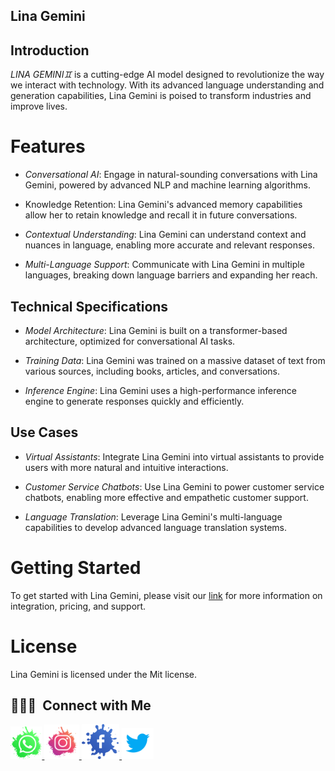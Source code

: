 ## Lina Gemini


## Introduction


*LINA GEMINI♊* is a cutting-edge AI model designed to revolutionize the way we interact with technology. With its advanced language understanding and generation capabilities, Lina Gemini is poised to transform industries and improve lives.

# Features


- *Conversational AI*: Engage in natural-sounding conversations with Lina Gemini, powered by advanced NLP and machine learning algorithms.

- Knowledge Retention: Lina Gemini's advanced memory capabilities allow her to retain knowledge and recall it in future conversations.

- *Contextual Understanding*: Lina Gemini can understand context and nuances in language, enabling more accurate and relevant responses.

- *Multi-Language Support*: Communicate with Lina Gemini in multiple languages, breaking down language barriers and expanding her reach.

## Technical Specifications


- *Model Architecture*: Lina Gemini is built on a transformer-based architecture, optimized for conversational AI tasks.

- *Training Data*: Lina Gemini was trained on a massive dataset of text from various sources, including books, articles, and conversations.

- *Inference Engine*: Lina Gemini uses a high-performance inference engine to generate responses quickly and efficiently.

## Use Cases


- *Virtual Assistants*: Integrate Lina Gemini into virtual assistants to provide users with more natural and intuitive interactions.

- *Customer Service Chatbots*: Use Lina Gemini to power customer service chatbots, enabling more effective and empathetic customer support.

- *Language Translation*: Leverage Lina Gemini's multi-language capabilities to develop advanced language translation systems.

# Getting Started


To get started with Lina Gemini, please visit our [link](https://lina-geminiai.vercel.app) for more information on integration, pricing, and support.

# License


Lina Gemini is licensed under the Mit license.


## 👨🏻‍💼 &nbsp;Connect with Me 
  <p>
<a href="https://t.me/sacaofficialbot"> <img src="https://raw.githubusercontent.com/shizothetechie/database/main/icon/WhatsApp.png" width="10%"> </a><a href="https://instagram.com/the_developer03"> <img src="https://raw.githubusercontent.com/shizothetechie/database/main/icon/Instagram2.png" width="11%"> </a><a href="https://www.facebook.com/thedeveloper03"> <img src="https://raw.githubusercontent.com/shizothetechie/database/main/icon/Facebook.png" width="12%"> </a><a href="https://twitter.com/the_developer03"> <img src="https://raw.githubusercontent.com/shizothetechie/database/main/icon/twitter.png" width="10%"> </a>
</p>
 <br/>  
  <p align="center">
        <img src="https://raw.githubusercontent.com/bornmay/bornmay/Update/svg/Bottom.svg" alt="" />
  </div>  
